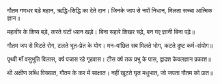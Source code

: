 गौतम गणधर बड़े महान,
ऋद्धि-सिद्धि का देते दान।
जिनके जाप से नवों निधान,
मिलता सच्चा आत्मिक ज्ञान॥

महावीर के शिष्य बड़े,
करते घंटों ध्यान खड़े।
बिना सहारे शिखर चढ़े,
बन गए ज्ञानी बिना पढ़े॥

गौतम जप से मिटते रोग,
टलते भूत-प्रेत के योग।
मन-वांछित सब मिलते भोग,
कटते दुष्ट कर्म-संयोग॥

पृथ्वी माँ वसुभूति विलास,
वर्ष पचास रहे गृहवास।
टीस वर्ष तक प्रभु के पास,
द्वादश केवलज्ञान प्रकाश॥

थी अक्षीण लब्धि विख्यात,
गौतम के कर में साक्षात।
नहीं खूटते घृत मधुभात,
जो जपता गौतम को प्रात॥
